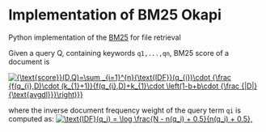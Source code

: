 
# Implementation of BM25 Okapi
Python implementation of the [BM25](https://en.wikipedia.org/wiki/Okapi_BM25) for file retrieval

Given a query Q, containing keywords ```q1,...,qn```, BM25 score of a document is 

<a href="https://www.codecogs.com/eqnedit.php?latex={\text{score}}(D,Q)=\sum&space;_{i=1}^{n}{\text{IDF}}(q_{i})\cdot&space;{\frac&space;{f(q_{i},D)\cdot&space;(k_{1}&plus;1)}{f(q_{i},D)&plus;k_{1}\cdot&space;\left(1-b&plus;b\cdot&space;{\frac&space;{|D|}{\text{avgdl}}}\right)}}" target="_blank"><img src="https://latex.codecogs.com/gif.latex?{\text{score}}(D,Q)=\sum&space;_{i=1}^{n}{\text{IDF}}(q_{i})\cdot&space;{\frac&space;{f(q_{i},D)\cdot&space;(k_{1}&plus;1)}{f(q_{i},D)&plus;k_{1}\cdot&space;\left(1-b&plus;b\cdot&space;{\frac&space;{|D|}{\text{avgdl}}}\right)}}" title="{\text{score}}(D,Q)=\sum _{i=1}^{n}{\text{IDF}}(q_{i})\cdot {\frac {f(q_{i},D)\cdot (k_{1}+1)}{f(q_{i},D)+k_{1}\cdot \left(1-b+b\cdot {\frac {|D|}{\text{avgdl}}}\right)}}" /></a>

where the inverse document frequency weight of the query term ```qi``` is computed as:   <a href="https://www.codecogs.com/gif.latex?\\text{IDF}(q_i)&space;=&space;\log&space;\frac{N&space;-&space;n(q_i)&space;&plus;&space;0.5}{n(q_i)&space;&plus;&space;0.5}," target="_blank"><img src="https://latex.codecogs.com/gif.latex?\text{IDF}(q_i)&space;=&space;\log&space;\frac{N&space;-&space;n(q_i)&space;&plus;&space;0.5}{n(q_i)&space;&plus;&space;0.5}," title="\text{IDF}(q_i) = \log \frac{N - n(q_i) + 0.5}{n(q_i) + 0.5}," /></a>
